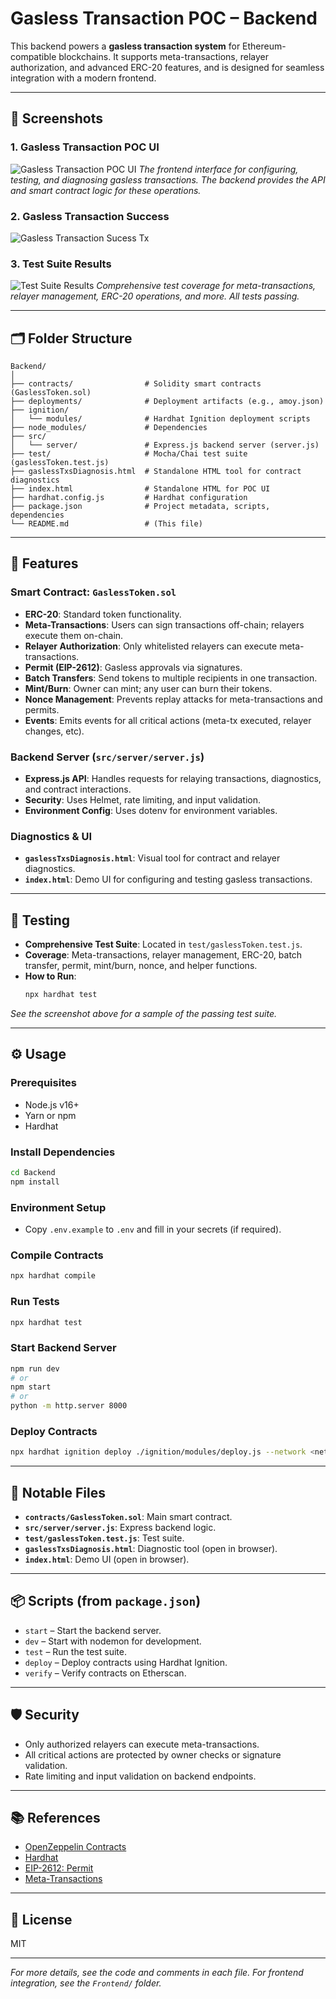 # Gasless Transaction POC – Backend

This backend powers a **gasless transaction system** for Ethereum-compatible blockchains. It supports meta-transactions, relayer authorization, and advanced ERC-20 features, and is designed for seamless integration with a modern frontend.

---

## 📸 Screenshots

### 1. Gasless Transaction POC UI
![Gasless Transaction POC UI](https://github.com/Chakri1407/GaslessTxs-Types/blob/master/Backend/ss/Screenshot%202025-07-16%20121841.png)
*The frontend interface for configuring, testing, and diagnosing gasless transactions. The backend provides the API and smart contract logic for these operations.*

### 2. Gasless Transaction Success
![Gasless Transaction Sucess Tx]()

### 3. Test Suite Results
![Test Suite Results](https://github.com/Chakri1407/GaslessTxs-Types/blob/master/Backend/ss/Screenshot%202025-07-16%20054719.png)
*Comprehensive test coverage for meta-transactions, relayer management, ERC-20 operations, and more. All tests passing.*

---

## 🗂️ Folder Structure

```
Backend/
│
├── contracts/                # Solidity smart contracts (GaslessToken.sol)
├── deployments/              # Deployment artifacts (e.g., amoy.json)
├── ignition/
│   └── modules/              # Hardhat Ignition deployment scripts
├── node_modules/             # Dependencies
├── src/
│   └── server/               # Express.js backend server (server.js)
├── test/                     # Mocha/Chai test suite (gaslessToken.test.js)
├── gaslessTxsDiagnosis.html  # Standalone HTML tool for contract diagnostics
├── index.html                # Standalone HTML for POC UI
├── hardhat.config.js         # Hardhat configuration
├── package.json              # Project metadata, scripts, dependencies
└── README.md                 # (This file)
```

---

## 🚀 Features

### Smart Contract: `GaslessToken.sol`
- **ERC-20**: Standard token functionality.
- **Meta-Transactions**: Users can sign transactions off-chain; relayers execute them on-chain.
- **Relayer Authorization**: Only whitelisted relayers can execute meta-transactions.
- **Permit (EIP-2612)**: Gasless approvals via signatures.
- **Batch Transfers**: Send tokens to multiple recipients in one transaction.
- **Mint/Burn**: Owner can mint; any user can burn their tokens.
- **Nonce Management**: Prevents replay attacks for meta-transactions and permits.
- **Events**: Emits events for all critical actions (meta-tx executed, relayer changes, etc).

### Backend Server (`src/server/server.js`)
- **Express.js API**: Handles requests for relaying transactions, diagnostics, and contract interactions.
- **Security**: Uses Helmet, rate limiting, and input validation.
- **Environment Config**: Uses dotenv for environment variables.

### Diagnostics & UI
- **`gaslessTxsDiagnosis.html`**: Visual tool for contract and relayer diagnostics.
- **`index.html`**: Demo UI for configuring and testing gasless transactions.

---

## 🧪 Testing

- **Comprehensive Test Suite**: Located in `test/gaslessToken.test.js`.
- **Coverage**: Meta-transactions, relayer management, ERC-20, batch transfer, permit, mint/burn, nonce, and helper functions.
- **How to Run**:
  ```bash
  npx hardhat test
  ```

*See the screenshot above for a sample of the passing test suite.*

---

## ⚙️ Usage

### Prerequisites
- Node.js v16+
- Yarn or npm
- Hardhat

### Install Dependencies
```bash
cd Backend
npm install
```

### Environment Setup
- Copy `.env.example` to `.env` and fill in your secrets (if required).

### Compile Contracts
```bash
npx hardhat compile
```

### Run Tests
```bash
npx hardhat test
```

### Start Backend Server
```bash
npm run dev
# or
npm start
# or
python -m http.server 8000

```

### Deploy Contracts
```bash
npx hardhat ignition deploy ./ignition/modules/deploy.js --network <network>
```

---

## 📄 Notable Files

- **`contracts/GaslessToken.sol`**: Main smart contract.
- **`src/server/server.js`**: Express backend logic.
- **`test/gaslessToken.test.js`**: Test suite.
- **`gaslessTxsDiagnosis.html`**: Diagnostic tool (open in browser).
- **`index.html`**: Demo UI (open in browser).

---

## 📦 Scripts (from `package.json`)

- `start` – Start the backend server.
- `dev` – Start with nodemon for development.
- `test` – Run the test suite.
- `deploy` – Deploy contracts using Hardhat Ignition.
- `verify` – Verify contracts on Etherscan.

---

## 🛡️ Security

- Only authorized relayers can execute meta-transactions.
- All critical actions are protected by owner checks or signature validation.
- Rate limiting and input validation on backend endpoints.

---

## 📚 References

- [OpenZeppelin Contracts](https://docs.openzeppelin.com/contracts/)
- [Hardhat](https://hardhat.org/)
- [EIP-2612: Permit](https://eips.ethereum.org/EIPS/eip-2612)
- [Meta-Transactions](https://docs.openzeppelin.com/contracts/4.x/erc2771)

---

## 📝 License

MIT

---

*For more details, see the code and comments in each file. For frontend integration, see the `Frontend/` folder.*
